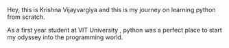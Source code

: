 Hey, this is Krishna Vijayvargiya and this is my journey on learning python from scratch.


As a first year student at VIT University , python was a perfect place to start my odyssey into the programming world.
